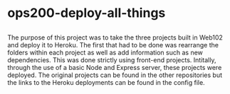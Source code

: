 # ops200-deploy-all-things

## 
The purpose of this project was to take the three projects built in Web102 and deploy it to Heroku. The first that had to be done was rearrange the folders within each project as well as add information such as new dependencies. This was done strictly using front-end projects. Intitally, through the use of a basic Node and Express server, these projects were deployed. The original projects can be found in the other repositories but the links to the Heroku deployments can be found in the config file.


